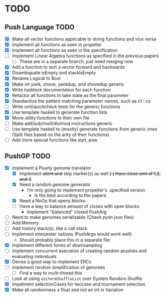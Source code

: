 # TODO

## Push Language TODO

- [X] Make all vector functions applicable to string functions and vice versa
- [X] Implement all functions as seen in propeller
- [X] Implement all functions as seen in the specification
- [ ] Implement Linear Algebra functions as specified in the previous papers
  - [ ] These are in a separate branch, just need merging now
- [X] Add a function to sort a vector forward and backwards
- [X] Disambiguate isEmpty and stackIsEmpty
- [X] Rename Logical to Bool
- [X] Make int yank, shove, yankdup, and shovedup generic
- [X] Write haddock documentation for each function
- [X] Refactor all functions to take state as the final parameter
- [X] Standardize the pattern matching parameter names, such as c1 : cs
- [ ] Write unit/quickcheck tests for the generic functions
- [X] Use template haskell to generate function lists
- [X] Move utility functions to their own file
- [ ] Make add/sub/mult/div/mod instructions generic
- [ ] Use template haskell to (mostly) generate functions from generic ones (Split files based on the arity of their functions)
- [ ] Add more special functions like sqrt, pow

## PushGP TODO
- [X] Implement a Plushy genome translator
  - [X] Implement ~~silent and~~ skip marker(s) as well
  ~~[ ] Have close amt of 1,2, and 3~~
  - [X] Need a random genome generator
    - I'm only going to implement propeller's :specified version
      - Is the best according to the papers
  - [X] Need a NoOp that opens blocks
  - [ ] Have a way to balance amount of closes with open blocks
    - Implement "balanced" closed PushArg
- [ ] Need to make genomes serializable (Check pysh json files)
- [ ] Add Memory
- [ ] Add history stack(s), like a call stack
- [ ] Implement interpreter options (PushArgs would work well)
  - Should probably place this in a separate file
- [X] Implement different forms of downsampling
- [ ] Implement concurrent execution of creating random plushies and evaluating individuals
- [X] Devise a good way to implement ERCs
- [ ] Implement random simplification of genomes
  - [ ] Find a way to multi-thread this
- [ ] Look at using `uniformShuffleList` over System.Random.Shuffle
- [X] Impelment selectionCases for lexicase and tournament selection.
- [X] Make all randomness a float and not an int in Variation
